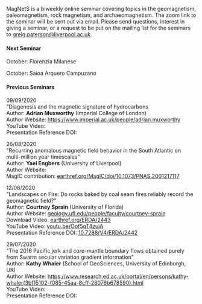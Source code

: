 MagNetS is a biweekly online seminar covering topics in the geomagnetism, paleomagnetism, rock magnetism, and archaeomagnetism. The zoom link to the seminar will be sent out via email. Please send questions, interest in giving a seminar, or a request to be put on the mailing list for the seminars to [greig.paterson@liverpool.ac.uk](mailto:greig.paterson@liverpool.ac.uk).

#### Next Seminar
October: Florenzia Milanese

October: Saioa Arquero Campuzano

#### Previous Seminars
09/09/2020  
"Diagenesis and the magnetic signature of hydrocarbons  
 Author: **Adrian Muxworthy** (Imperial College of London)  
 Author Website: https://www.imperial.ac.uk/people/adrian.muxworthy  
 YouTube Video:  
 Presentation Reference DOI:  

26/08/2020  
"Recurring anomalous magnetic field behavior in the South Atlantic on multi-million year timescales"  
 Author: **Yael Engbers** (University of Liverpool)  
 Author Website:  
 MagIC contribution: [earthref.org/MagIC/doi/10.1073/PNAS.2001217117](https://earthref.org/MagIC/doi/10.1073/PNAS.2001217117)  

12/08/2020  
"Landscapes on Fire: Do rocks baked by coal seam fires reliably record the geomagnetic field?"  
 Author: **Courtney Sprain** (University of Florida)  
 Author Website: [geology.ufl.edu/people/faculty/courtney-sprain](https://geology.ufl.edu/people/faculty/courtney-sprain)  
 Download Video: [earthref.org/ERDA/2443](https://earthref.org/ERDA/2443)  
 YouTube Video: [youtu.be/Opf5qT4zujA](https://youtu.be/Opf5qT4zujA)  
 Presentation Reference DOI: [10.7288/V4/ERDA/2442](https://dx.doi.org/10.7288/V4/ERDA/2442)

29/07/2020  
"The 2016 Pacific jerk and core-mantle boundary flows obtained purely from Swarm secular variation gradient information"  
 Author: **Kathy Whaler** (School of GeoSciences, University of Edinburgh, UK)  
 Author Website: https://www.research.ed.ac.uk/portal/en/persons/kathy-whaler(3bf15102-f085-45aa-8cff-28076b678590).html  
 YouTube Video:  
 Presentation Reference DOI:  


